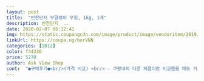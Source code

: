 ```yaml
---
layout: post 
title:  "반찬단지 무말랭이 무침, 1kg, 1개" 
description: 반찬단지  ..
date: 2020-02-07 06:12:41 
img: https://static.coupangcdn.com/image/product/image/vendoritem/2019/09/17/3922506210/8958b74b-2d4d-48dd-9147-b574a24f11d1.jpg 
linkUrl: https://coupa.ng/borVNN 
categories: [1012] 
color: f44336 
price: 5270 
author: Ask View Shop 
cont:  "●구매후기●<br/>(가격 비교) <br/> - 쿠팡내의 다른 제품이랑 비교했을 때도 거의 제일 저렴하기도 하고, 보통 경기도에 위치한 대형 도소매 유통매장에 가봐도 플러스 마이너스 이 정도 가격을 웃도는 것 같아요.<br/><br/>(맛) <br/> - 오독오독 하니 씹는 맛이 있으며, 쓰지 않고 달달해서 맛있게 먹었습니다.<br/> 다만, 쓴 맛을 잘 느끼시거나, 예민하신 분들은 조금 쓴 맛이 난다고 하실수도 있을 것 같습니다.<br/> 다른 무말랭이 보다 조금 간이 강해서 밥이랑 같이 먹지 않으면 좀 짭니다.<br/><br/>(비주얼) <br/> - 무말랭이도 만드는 사람에 따라 색이 제각각인데, 이 제품의 무말랭이 색은 어두운 붉은 색보단, 사진에서와 같이 무난한 붉은 색이라 처음 봤을때 괜찮았습니다.<br/><br/>(유통기한) <br/> - 2020<br/> -03<br/> -28 에 주문했는데, 유통기한은 지금으로부터 약 9개월 후인 2021<br/> -01<br/> -09라고 적혀 있네요.<br/> 양도 많지 않고, 이 정도면 괜찮은 기간이라고 생각합니다.<br/><br/>(포장) <br/> - 얇지 않은 일반 비닐 팩에 가득 담겨 포장되어 있고, 그 밖에 로켓프레시 비닐에 아이스팩과 같이 담겨서 옵니다.<br/><br/><br/> - 맛: 맛은 전체적으로 좋았어요.<br/> 밥이랑 먹어도 맛있고 고기랑 같이 먹어도 맛있고 좋았어요.<br/> 중간중간 고춧잎도 있어서 고기랑 먹으니까 진짜 맛있더라구요.<br/><br/><br/> -가격: 가격은 1kg인데 대략 5000원 정도였는데... <br/> 솔직히 재래시장에 가서 무말랭이사면 조금 주고 5000원인데<br/><br/> -무상태: 무가 너무 말라비틍러지지않고 적당히 잘 말린 상태라 씹는 맛도 좋고 질기지않고 참 맛있었어요.<br/> 무말랭이 뿐아니라 고춧잎도 들어있어서 같이 먹으니까 맛있더라구요.<br/><br/><br/> -양념: 양념이 꽤 맛있었어요.<br/> 솔직히 막 우와 너무너무너무 맛있어!이정도까지는 아니고 음 ... <br/> 맛있네! 이정도였어요.<br/><br/><br/> -유통기한:<br/><br/> -포장상태: 포장은 과대포장하지않고 깔끔하게 아이스팩이랑 같이 포장되어져서 아주 만족스러운 포장이었습니다.<br/><br/>1.<br/> 가격/맛/양 괜찮<br/>1kg<br/>1키로의 양이  정말 어마어마 하네요<br/>2.<br/> 달달하고 맛있지만 밥이랑 먹지 않으면 좀 짜다<br/>2020년 09월 13일<br/>3.<br/> 유통기한은 짧진 않아서 부담이 없다.<br/><br/>[구매이유]<br/>[구매하게 된 계기]<br/>[요약]<br/>[제품]<br/>▶️배송및 포장<br/>▶️상품명<br/>▶️용량<br/>▶️유효기간<br/>⚀시식후기<br/>가끔은 너무 건조되어서 고무씹는 것처럼 질기거나  목넘김도 쉽지 않은 것들도 있는데요<br/>고추잎과 무말랭이를  섞어  양념장에 버무린~<br/>구매일은 201<br/>9 -10<br/> -07일인데 유통기한은 2020<br/> -0<br/>9 -13일까지네여.<br/> 대략 1년정도 니까 충분히 그 안에 다먹을 수 있을 것 같아요.<br/><br/>단맛 강한 밥반찬 별로 비추라서  전 그냥 그랬어요<br/>단맛 빼고는  양념은 고루고루 적당하니  맵지도 짜지도 않고 적당하니 맛있습니다~<br/>단맛 싫어하시는 분들은 참고하시구요~~<br/>대가족이 아니구선 이걸 언제 다먹어?!<br/>로켓 프레시 상품으로 주문 후 담날 새벽에 박스에 아이스팩 담아 훼손없이 도착요~<br/>마트가서 무말랭이사면 조금 들어있는데 가격은 좀 비싼데 저렴하게 잘 구매했네요.<br/><br/>맛은 제입엔 좀 달아요<br/>무말랭이가  적당한 식감으로 잘 건조되었네요<br/>무크기는 한입에 먹을 정도라 닥 좋았어요.<br/> 밥 한입, 고기 한점에 하나씩 먹으니까 딱 좋더라구요.<br/><br/>반찬단지 무말랭이<br/>반찬들 사다가 무말랭이가 보이길레 먹어보려고 구매하게 되었습니다.<br/><br/>밥맛 없을때 먹음 맛있구 특히  고추잎이 맛있어서  골라서 먹는다능요~~~<br/>사람마다 다 입맛이 다르니 제입엔  단맛이 있어 별로 였지만 딸래민  맛있다고 잘먹어요<br/>싶을만큼요... <br/> 담을 그릇조차 마땅한게 없어 뒤적뒤적  반찬통을 찾아 담았는데 뚜껑에 양념이 뭍을만큼 꽉채워 지네요<br/>양념이 막 덕지덕지 발라진게 아니라 일정하게 골고루 잘 발라져있어서 좋았어요!<br/>양도 많은데 가격이 비사지도 않고 좋네요.<br/><br/>어른보다도 아이들 입맛에 더 잘맛는 반찬이였을까요?!  평상시  무말랭이 반찬은 딸보단 제가 훨 잘 먹는 반찬인데 말이죠~<br/>오독오독 소리내면서  뜨거운 밥에  올려 맛있게 먹어서  그나마  다행이다 싶었어요<br/>원산지가 중국산이긴  하지만  재료는  괘안은것 같습니다<br/>유통기한은 넉넉하네요.<br/><br/>자취하는데 직접 해서 먹기엔 맛도 보장 안되고 번거로워서 배보다 배꼽이 클 것 같아 쿠팡 둘러보다가, 가격도 저렴하고 평도 괜찮아 보여서 한번 주문해봤습니다.<br/><br/>저희 집은 어른밖에 없어서 맵지않고 맛있었어요.<br/> 매운걸 잘 못먹는 편인데... <br/> 전혀 맵지않고 적당히 맛있는 맛 이었습니다.<br/><br/>좀 단맛이 있다보니  단것 한참 좋아할 나이라  반찬도 맛있나 ~보네요<br/>쿠팡에서 이것저것 구매하다가 요즘 로켓프레쉬로 반찬들 사고 하니까 너무 편하고 좋더라구요.<br/><br/>" 
---
```

